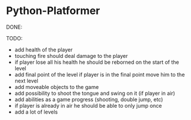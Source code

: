 # Python-Platformer


DONE:


TODO:

- add health of the player
- touching fire should deal damage to the player
- if player lose all his health he should be reborned on the start of the level
- add final point of the level if player is in the final point move him to the next level
- add moveable objects to the game
- add possibility to shoot the tongue and swing on it (if player in air)
- add abilities as a game progress (shooting, double jump, etc)
- if player is already in air he should be able to only jump once
- add a lot of levels